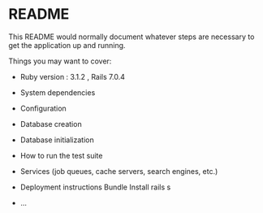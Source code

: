 # README

This README would normally document whatever steps are necessary to get the
application up and running.

Things you may want to cover:

* Ruby version : 3.1.2 , Rails 7.0.4

* System dependencies

* Configuration

* Database creation

* Database initialization

* How to run the test suite

* Services (job queues, cache servers, search engines, etc.)

* Deployment instructions
Bundle Install
rails s

* ...
